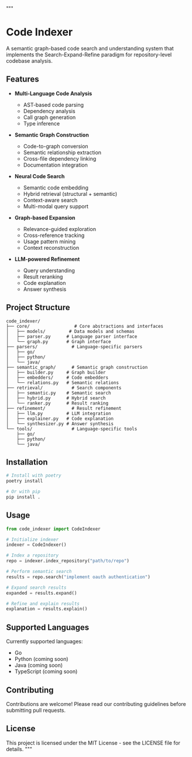 """
# Code Indexer

A semantic graph-based code search and understanding system that implements the Search-Expand-Refine paradigm for repository-level codebase analysis.

## Features

- **Multi-Language Code Analysis**
  - AST-based code parsing
  - Dependency analysis
  - Call graph generation
  - Type inference

- **Semantic Graph Construction**
  - Code-to-graph conversion
  - Semantic relationship extraction
  - Cross-file dependency linking
  - Documentation integration

- **Neural Code Search**
  - Semantic code embedding
  - Hybrid retrieval (structural + semantic)
  - Context-aware search
  - Multi-modal query support

- **Graph-based Expansion**
  - Relevance-guided exploration
  - Cross-reference tracking
  - Usage pattern mining
  - Context reconstruction

- **LLM-powered Refinement**
  - Query understanding
  - Result reranking
  - Code explanation
  - Answer synthesis

## Project Structure

```
code_indexer/
├── core/                 # Core abstractions and interfaces
│   ├── models/         # Data models and schemas
│   ├── parser.py      # Language parser interface
│   └── graph.py       # Graph interface
├── parsers/             # Language-specific parsers
│   ├── go/           
│   ├── python/
│   └── java/
├── semantic_graph/      # Semantic graph construction
│   ├── builder.py     # Graph builder
│   ├── embedders/     # Code embedders
│   └── relations.py   # Semantic relations
├── retrieval/           # Search components
│   ├── semantic.py    # Semantic search
│   ├── hybrid.py      # Hybrid search
│   └── ranker.py      # Result ranking
├── refinement/          # Result refinement
│   ├── llm.py         # LLM integration
│   ├── explainer.py   # Code explanation
│   └── synthesizer.py # Answer synthesis
└── tools/               # Language-specific tools
    ├── go/
    ├── python/
    └── java/
```

## Installation

```bash
# Install with poetry
poetry install

# Or with pip
pip install .
```

## Usage

```python
from code_indexer import CodeIndexer

# Initialize indexer
indexer = CodeIndexer()

# Index a repository
repo = indexer.index_repository("path/to/repo")

# Perform semantic search
results = repo.search("implement oauth authentication")

# Expand search results
expanded = results.expand()

# Refine and explain results
explanation = results.explain()
```

## Supported Languages

Currently supported languages:
- Go
- Python (coming soon)
- Java (coming soon)
- TypeScript (coming soon)

## Contributing

Contributions are welcome! Please read our contributing guidelines before submitting pull requests.

## License

This project is licensed under the MIT License - see the LICENSE file for details.
""" 
